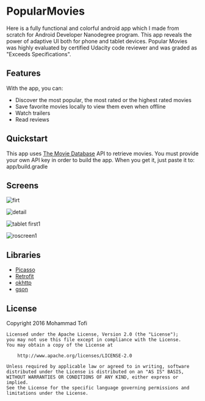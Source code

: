 # PopularMovies
Here is a fully functional and colorful android app which I made from scratch for Android Developer Nanodegree program. This app reveals the power of adaptive UI both for phone and tablet devices.
Popular Movies was highly evaluated by certified Udacity code reviewer and was graded as "Exceeds Specifications".
## Features
With the app, you can:
* Discover the most popular, the most rated or the highest rated movies
* Save favorite movies locally to view them even when offline
* Watch trailers
* Read reviews

## Quickstart
This app uses [The Movie Database](https://www.themoviedb.org/documentation/api) API to retrieve movies. You must provide your own API key in order to build the app. When you get it, just paste it to:  app/build.gradle 

## Screens

![firt](https://cloud.githubusercontent.com/assets/7848562/19017860/61b12986-8854-11e6-9ba7-ea17d2679a86.png)


![detail](https://cloud.githubusercontent.com/assets/7848562/19017861/75725b0c-8854-11e6-9571-c26688f67cc0.png)

![tablet first1](https://cloud.githubusercontent.com/assets/7848562/19017865/99bf35c0-8854-11e6-9c0a-47c20c6fdcd8.jpg)

![roscreen1](https://cloud.githubusercontent.com/assets/7848562/19017870/c2662f9c-8854-11e6-9781-ccde69d4ce35.jpg)

## Libraries

* [Picasso](http://square.github.io/picasso/)
* [Retrofit](https://square.github.io/retrofit/)
* [okhttp](http://square.github.io/okhttp/)
* [gson](https://github.com/google/gson)

## License
 Copyright 2016 Mohammad Tofi

    Licensed under the Apache License, Version 2.0 (the "License");
    you may not use this file except in compliance with the License.
    You may obtain a copy of the License at

        http://www.apache.org/licenses/LICENSE-2.0

    Unless required by applicable law or agreed to in writing, software
    distributed under the License is distributed on an "AS IS" BASIS,
    WITHOUT WARRANTIES OR CONDITIONS OF ANY KIND, either express or implied.
    See the License for the specific language governing permissions and
    limitations under the License.
